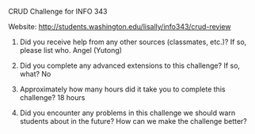 CRUD Challenge for INFO 343

Website: http://students.washington.edu/lisally/info343/crud-review

1. Did you receive help from any other sources (classmates, etc.)? If so, please list who.
	Angel (Yutong)

2. Did you complete any advanced extensions to this challenge? If so, what?
	No

3. Approximately how many hours did it take you to complete this challenge?
	18 hours

4. Did you encounter any problems in this challenge we should warn students about in the future? How can we make the challenge better?
	